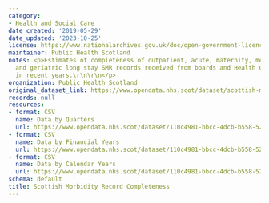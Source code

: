 ```yaml
---
category:
- Health and Social Care
date_created: '2019-05-29'
date_updated: '2023-10-25'
license: https://www.nationalarchives.gov.uk/doc/open-government-licence/version/3/
maintainer: Public Health Scotland
notes: <p>Estimates of completeness of outpatient, acute, maternity, mental health
  and geriatric long stay SMR records received from boards and Health Care providers
  in recent years.\r\n\r\n</p>
organization: Public Health Scotland
original_dataset_link: https://www.opendata.nhs.scot/dataset/scottish-morbidity-record-completeness
records: null
resources:
- format: CSV
  name: Data by Quarters
  url: https://www.opendata.nhs.scot/dataset/110c4981-bbcc-4dcb-b558-5230ffd92e81/resource/03cf3cb7-41cc-4984-bff6-bbccd5957679/download/quarters.csv
- format: CSV
  name: Data by Financial Years
  url: https://www.opendata.nhs.scot/dataset/110c4981-bbcc-4dcb-b558-5230ffd92e81/resource/daf55fd2-457f-4845-9af1-5d154cc0b19c/download/financialyr.csv
- format: CSV
  name: Data by Calendar Years
  url: https://www.opendata.nhs.scot/dataset/110c4981-bbcc-4dcb-b558-5230ffd92e81/resource/96cf4b14-68fe-4dd9-a64c-57db91dbf103/download/calendaryr.csv
schema: default
title: Scottish Morbidity Record Completeness
---
```

